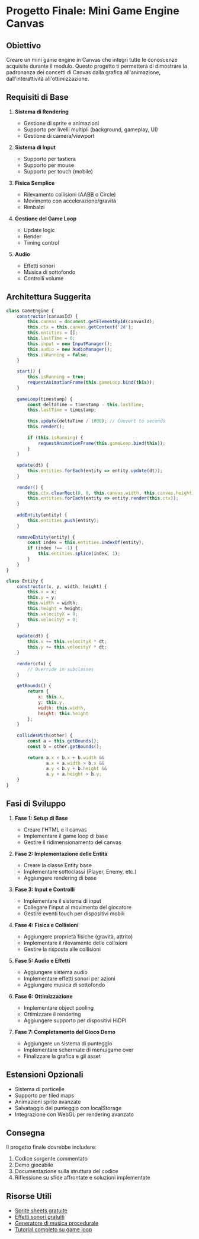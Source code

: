 # Progetto Finale: Mini Game Engine Canvas

## Obiettivo
Creare un mini game engine in Canvas che integri tutte le conoscenze acquisite durante il modulo. Questo progetto ti permetterà di dimostrare la padronanza dei concetti di Canvas dalla grafica all'animazione, dall'interattività all'ottimizzazione.

## Requisiti di Base

1. **Sistema di Rendering**
   - Gestione di sprite e animazioni
   - Supporto per livelli multipli (background, gameplay, UI)
   - Gestione di camera/viewport

2. **Sistema di Input**
   - Supporto per tastiera
   - Supporto per mouse
   - Supporto per touch (mobile)

3. **Fisica Semplice**
   - Rilevamento collisioni (AABB o Circle)
   - Movimento con accelerazione/gravità
   - Rimbalzi

4. **Gestione del Game Loop**
   - Update logic
   - Render
   - Timing control

5. **Audio**
   - Effetti sonori
   - Musica di sottofondo
   - Controlli volume

## Architettura Suggerita

```javascript
class GameEngine {
    constructor(canvasId) {
        this.canvas = document.getElementById(canvasId);
        this.ctx = this.canvas.getContext('2d');
        this.entities = [];
        this.lastTime = 0;
        this.input = new InputManager();
        this.audio = new AudioManager();
        this.isRunning = false;
    }
    
    start() {
        this.isRunning = true;
        requestAnimationFrame(this.gameLoop.bind(this));
    }
    
    gameLoop(timestamp) {
        const deltaTime = timestamp - this.lastTime;
        this.lastTime = timestamp;
        
        this.update(deltaTime / 1000); // Convert to seconds
        this.render();
        
        if (this.isRunning) {
            requestAnimationFrame(this.gameLoop.bind(this));
        }
    }
    
    update(dt) {
        this.entities.forEach(entity => entity.update(dt));
    }
    
    render() {
        this.ctx.clearRect(0, 0, this.canvas.width, this.canvas.height);
        this.entities.forEach(entity => entity.render(this.ctx));
    }
    
    addEntity(entity) {
        this.entities.push(entity);
    }
    
    removeEntity(entity) {
        const index = this.entities.indexOf(entity);
        if (index !== -1) {
            this.entities.splice(index, 1);
        }
    }
}

class Entity {
    constructor(x, y, width, height) {
        this.x = x;
        this.y = y;
        this.width = width;
        this.height = height;
        this.velocityX = 0;
        this.velocityY = 0;
    }
    
    update(dt) {
        this.x += this.velocityX * dt;
        this.y += this.velocityY * dt;
    }
    
    render(ctx) {
        // Override in subclasses
    }
    
    getBounds() {
        return {
            x: this.x,
            y: this.y,
            width: this.width,
            height: this.height
        };
    }
    
    collidesWith(other) {
        const a = this.getBounds();
        const b = other.getBounds();
        
        return a.x < b.x + b.width &&
               a.x + a.width > b.x &&
               a.y < b.y + b.height &&
               a.y + a.height > b.y;
    }
}
```

## Fasi di Sviluppo

1. **Fase 1: Setup di Base**
   - Creare l'HTML e il canvas
   - Implementare il game loop di base
   - Gestire il ridimensionamento del canvas

2. **Fase 2: Implementazione delle Entità**
   - Creare la classe Entity base
   - Implementare sottoclassi (Player, Enemy, etc.)
   - Aggiungere rendering di base

3. **Fase 3: Input e Controlli**
   - Implementare il sistema di input
   - Collegare l'input al movimento del giocatore
   - Gestire eventi touch per dispositivi mobili

4. **Fase 4: Fisica e Collisioni**
   - Aggiungere proprietà fisiche (gravità, attrito)
   - Implementare il rilevamento delle collisioni
   - Gestire la risposta alle collisioni

5. **Fase 5: Audio e Effetti**
   - Aggiungere sistema audio
   - Implementare effetti sonori per azioni
   - Aggiungere musica di sottofondo

6. **Fase 6: Ottimizzazione**
   - Implementare object pooling
   - Ottimizzare il rendering
   - Aggiungere supporto per dispositivi HiDPI

7. **Fase 7: Completamento del Gioco Demo**
   - Aggiungere un sistema di punteggio
   - Implementare schermate di menu/game over
   - Finalizzare la grafica e gli asset

## Estensioni Opzionali

- Sistema di particelle
- Supporto per tiled maps
- Animazioni sprite avanzate
- Salvataggio del punteggio con localStorage
- Integrazione con WebGL per rendering avanzato

## Consegna

Il progetto finale dovrebbe includere:

1. Codice sorgente commentato
2. Demo giocabile
3. Documentazione sulla struttura del codice
4. Riflessione su sfide affrontate e soluzioni implementate

## Risorse Utili

- [Sprite sheets gratuite](https://www.gameart2d.com/freebies.html)
- [Effetti sonori gratuiti](https://freesound.org/)
- [Generatore di musica procedurale](https://www.bfxr.net/)
- [Tutorial completo su game loop](https://gameprogrammingpatterns.com/game-loop.html)
